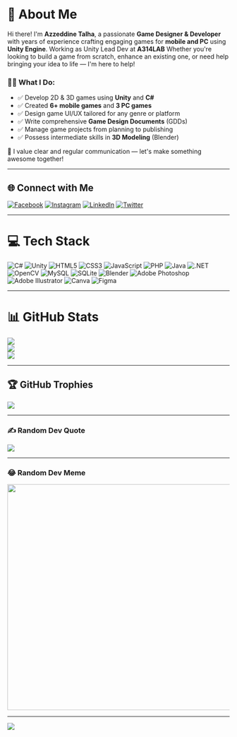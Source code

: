 # 💫 About Me

Hi there! I'm **Azzeddine Talha**, a passionate **Game Designer & Developer** with years of experience crafting engaging games for **mobile and PC** using **Unity Engine**. Working as Unity Lead Dev at **A314LAB** Whether you're looking to build a game from scratch, enhance an existing one, or need help bringing your idea to life — I'm here to help!

### 👨‍💻 What I Do:
- ✅ Develop 2D & 3D games using **Unity** and **C#**
- ✅ Created **6+ mobile games** and **3 PC games**
- ✅ Design game UI/UX tailored for any genre or platform
- ✅ Write comprehensive **Game Design Documents** (GDDs)
- ✅ Manage game projects from planning to publishing
- ✅ Possess intermediate skills in **3D Modeling** (Blender)

💬 I value clear and regular communication — let's make something awesome together!

---

## 🌐 Connect with Me

[![Facebook](https://img.shields.io/badge/Facebook-%231877F2.svg?logo=Facebook&logoColor=white)](https://facebook.com/Azz.Tlh.1897)
[![Instagram](https://img.shields.io/badge/Instagram-%23E4405F.svg?logo=Instagram&logoColor=white)](https://instagram.com/azzeddine.talha)
[![LinkedIn](https://img.shields.io/badge/LinkedIn-%230077B5.svg?logo=linkedin&logoColor=white)](https://www.linkedin.com/in/azzeddine-talha-796a98254)
[![Twitter](https://img.shields.io/badge/Twitter-%231DA1F2.svg?logo=Twitter&logoColor=white)](https://twitter.com/TalhaAzzeddine)

---

# 💻 Tech Stack

![C#](https://img.shields.io/badge/c%23-%23239120.svg?style=for-the-badge&logo=c-sharp&logoColor=white)
![Unity](https://img.shields.io/badge/unity-%23000000.svg?style=for-the-badge&logo=unity&logoColor=white)
![HTML5](https://img.shields.io/badge/html5-%23E34F26.svg?style=for-the-badge&logo=html5&logoColor=white)
![CSS3](https://img.shields.io/badge/css3-%231572B6.svg?style=for-the-badge&logo=css3&logoColor=white)
![JavaScript](https://img.shields.io/badge/javascript-%23323330.svg?style=for-the-badge&logo=javascript&logoColor=%23F7DF1E)
![PHP](https://img.shields.io/badge/php-%23777BB4.svg?style=for-the-badge&logo=php&logoColor=white)
![Java](https://img.shields.io/badge/java-%23ED8B00.svg?style=for-the-badge&logo=java&logoColor=white)
![.NET](https://img.shields.io/badge/.NET-5C2D91?style=for-the-badge&logo=.net&logoColor=white)
![OpenCV](https://img.shields.io/badge/opencv-%23white.svg?style=for-the-badge&logo=opencv&logoColor=white)
![MySQL](https://img.shields.io/badge/mysql-%2300f.svg?style=for-the-badge&logo=mysql&logoColor=white)
![SQLite](https://img.shields.io/badge/sqlite-%2307405e.svg?style=for-the-badge&logo=sqlite&logoColor=white)
![Blender](https://img.shields.io/badge/blender-%23F5792A.svg?style=for-the-badge&logo=blender&logoColor=white)
![Adobe Photoshop](https://img.shields.io/badge/adobephotoshop-%2331A8FF.svg?style=for-the-badge&logo=adobephotoshop&logoColor=white)
![Adobe Illustrator](https://img.shields.io/badge/adobeillustrator-%23FF9A00.svg?style=for-the-badge&logo=adobeillustrator&logoColor=white)
![Canva](https://img.shields.io/badge/Canva-%2300C4CC.svg?style=for-the-badge&logo=Canva&logoColor=white)
![Figma](https://img.shields.io/badge/figma-%23F24E1E.svg?style=for-the-badge&logo=figma&logoColor=white)

---

# 📊 GitHub Stats

![](https://github-readme-stats.vercel.app/api?username=TalhaAzzeddine&theme=dark&hide_border=false&include_all_commits=true&count_private=true)<br/>
![](https://github-readme-streak-stats.herokuapp.com/?user=TalhaAzzeddine&theme=dark&hide_border=false)<br/>
![](https://github-readme-stats.vercel.app/api/top-langs/?username=TalhaAzzeddine&theme=dark&hide_border=false&include_all_commits=true&count_private=true&layout=compact)

---

## 🏆 GitHub Trophies

![](https://github-profile-trophy.vercel.app/?username=TalhaAzzeddine&theme=radical&no-frame=false&no-bg=true&margin-w=4)

---

### ✍️ Random Dev Quote
![](https://quotes-github-readme.vercel.app/api?type=horizontal&theme=radical)

---

### 😂 Random Dev Meme
<img src="https://random-memer.herokuapp.com/" width="512px"/>

---

[![](https://visitcount.itsvg.in/api?id=TalhaAzzeddine&icon=0&color=0)](https://visitcount.itsvg.in)

